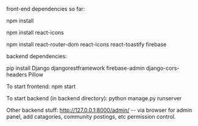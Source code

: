 front-end dependencies so far:

npm install

npm install react-icons

npm install react-router-dom react-icons react-toastify firebase


backend dependencies:

pip install Django djangorestframework firebase-admin django-cors-headers Pillow


To start frontend:
npm start 

To start backend (in backend directory):
python manage.py runserver


Other backend stuff:
http://127.0.0.1:8000/admin/ -- via browser for admin panel, add catagories, community postings, etc permission control.

